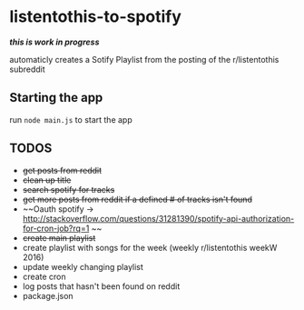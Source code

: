 # listentothis-to-spotify

***this is work in progress***

automaticly creates a Sotify Playlist from the posting of the r/listentothis subreddit

## Starting the app ##

run `node main.js` to start the app

## TODOS ##

* ~~get posts from reddit~~
* ~~clean up title~~
* ~~search spotify for tracks~~
* ~~get more posts from reddit if a defined # of tracks isn't found~~
* ~~Oauth spotify -> http://stackoverflow.com/questions/31281390/spotify-api-authorization-for-cron-job?rq=1 ~~
* ~~create main playlist~~
* create playlist with songs for the week (weekly r/listentothis weekW 2016)
* update weekly changing playlist
* create cron
* log posts that hasn't been found on reddit
* package.json
